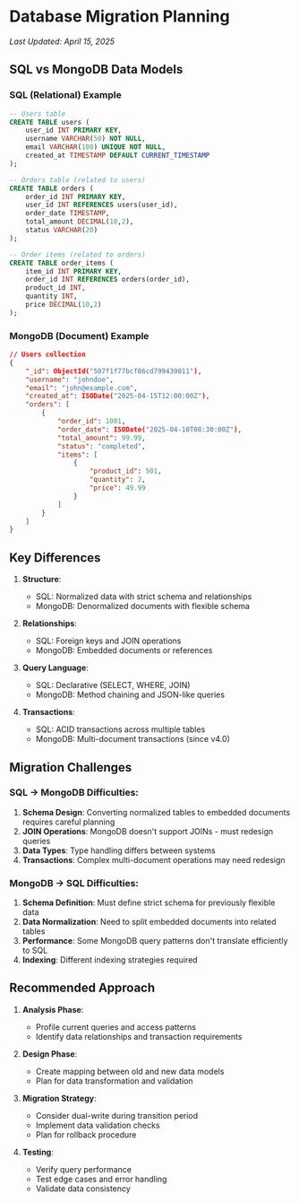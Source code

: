 # Database Migration Planning

*Last Updated: April 15, 2025*

## SQL vs MongoDB Data Models

### SQL (Relational) Example
```sql
-- Users table
CREATE TABLE users (
    user_id INT PRIMARY KEY,
    username VARCHAR(50) NOT NULL,
    email VARCHAR(100) UNIQUE NOT NULL,
    created_at TIMESTAMP DEFAULT CURRENT_TIMESTAMP
);

-- Orders table (related to users)
CREATE TABLE orders (
    order_id INT PRIMARY KEY,
    user_id INT REFERENCES users(user_id),
    order_date TIMESTAMP,
    total_amount DECIMAL(10,2),
    status VARCHAR(20)
);

-- Order items (related to orders)
CREATE TABLE order_items (
    item_id INT PRIMARY KEY,
    order_id INT REFERENCES orders(order_id),
    product_id INT,
    quantity INT,
    price DECIMAL(10,2)
);
```

### MongoDB (Document) Example
```json
// Users collection
{
    "_id": ObjectId("507f1f77bcf86cd799439011"),
    "username": "johndoe",
    "email": "john@example.com",
    "created_at": ISODate("2025-04-15T12:00:00Z"),
    "orders": [
        {
            "order_id": 1001,
            "order_date": ISODate("2025-04-10T08:30:00Z"),
            "total_amount": 99.99,
            "status": "completed",
            "items": [
                {
                    "product_id": 501,
                    "quantity": 2,
                    "price": 49.99
                }
            ]
        }
    ]
}
```

## Key Differences

1. **Structure**:
   - SQL: Normalized data with strict schema and relationships
   - MongoDB: Denormalized documents with flexible schema

2. **Relationships**:
   - SQL: Foreign keys and JOIN operations
   - MongoDB: Embedded documents or references

3. **Query Language**:
   - SQL: Declarative (SELECT, WHERE, JOIN)
   - MongoDB: Method chaining and JSON-like queries

4. **Transactions**:
   - SQL: ACID transactions across multiple tables
   - MongoDB: Multi-document transactions (since v4.0)

## Migration Challenges

### SQL → MongoDB Difficulties:
1. **Schema Design**: Converting normalized tables to embedded documents requires careful planning
2. **JOIN Operations**: MongoDB doesn't support JOINs - must redesign queries
3. **Data Types**: Type handling differs between systems
4. **Transactions**: Complex multi-document operations may need redesign

### MongoDB → SQL Difficulties:
1. **Schema Definition**: Must define strict schema for previously flexible data
2. **Data Normalization**: Need to split embedded documents into related tables
3. **Performance**: Some MongoDB query patterns don't translate efficiently to SQL
4. **Indexing**: Different indexing strategies required

## Recommended Approach

1. **Analysis Phase**:
   - Profile current queries and access patterns
   - Identify data relationships and transaction requirements

2. **Design Phase**:
   - Create mapping between old and new data models
   - Plan for data transformation and validation

3. **Migration Strategy**:
   - Consider dual-write during transition period
   - Implement data validation checks
   - Plan for rollback procedure

4. **Testing**:
   - Verify query performance
   - Test edge cases and error handling
   - Validate data consistency